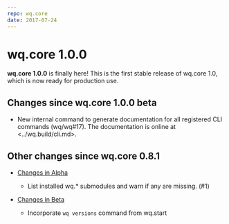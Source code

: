 ```yaml
---
repo: wq.core
date: 2017-07-24
---
```


# wq.core 1.0.0

**wq.core 1.0.0** is finally here!  This is the first stable release of wq.core 1.0, which is now ready for production use. 

## Changes since wq.core 1.0.0 beta
 * New internal command to generate documentation for all registered CLI commands (wq/wq#17).  The documentation is online at <../wq.build/cli.md>.

##  Other changes since wq.core 0.8.1

* [Changes in Alpha](./wq.build-1.0.0a1.md)
  * List installed wq.* submodules and warn if any are missing. (#1)

* [Changes in Beta](./wq.build-1.0.0b1.md)
  * Incorporate `wq versions` command from wq.start
